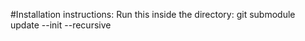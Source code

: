 
#Installation instructions:
Run this inside the directory:
     git submodule update --init --recursive
